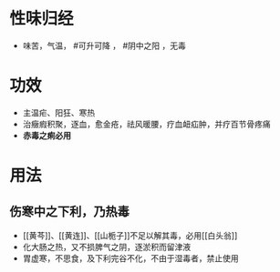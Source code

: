 # 性味归经
- 味苦，气温， #可升可降 ， #阴中之阳 ，无毒
# 功效
- 主温疟、阳狂、寒热
- 治癥瘕积聚，逐血，愈金疮，祛风暖腰，疗血衄疝肿，并疗百节骨疼痛
- **赤毒之痢必用**
# 用法
## 伤寒中之下利，乃热毒
- [[黄芩]]、[[黄连]]、[[山栀子]]不足以解其毒，必用[[白头翁]]
- 化大肠之热，又不损脾气之阴，逐淤积而留津液
- 胃虚寒，不思食，及下利完谷不化，不由于湿毒者，禁止使用
